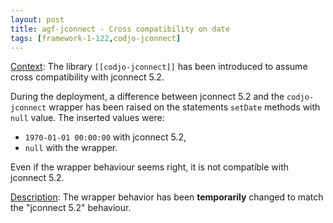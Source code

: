 ```yaml
---
layout: post
title: agf-jconnect - Cross compatibility on date
tags: [framework-1-122,codjo-jconnect]
---
```

<u>Context</u>:
The library ```[[codjo-jconnect]]``` has been introduced to assume cross compatibility with jconnect 5.2.

During the deployment, a difference between jconnect 5.2 and the ```codjo-jconnect``` wrapper has been raised on the statements ```setDate``` methods with ```null``` value. The inserted values were:
* ```1970-01-01 00:00:00``` with jconnect 5.2,
* ```null``` with the wrapper.

Even if the wrapper behaviour seems right, it is not compatible with jconnect 5.2. 

<u>Description</u>: 
The wrapper behavior has been **temporarily** changed to match the "jconnect 5.2" behaviour.
